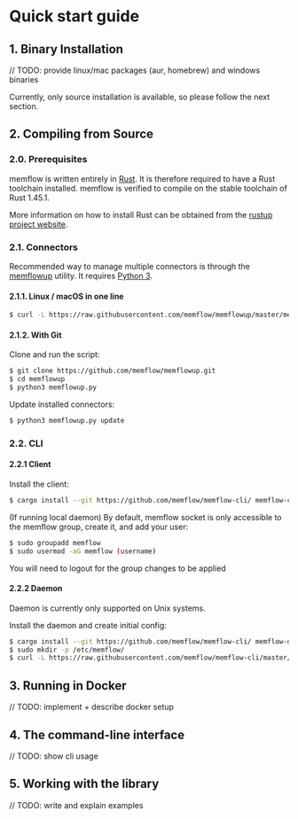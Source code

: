 # Quick start guide

## 1. Binary Installation

// TODO: provide linux/mac packages (aur, homebrew) and windows binaries

Currently, only source installation is available, so please follow the next section.

## 2. Compiling from Source

### 2.0. Prerequisites

memflow is written entirely in [Rust](https://www.rust-lang.org/). It is therefore required to have a Rust toolchain installed. memflow is verified to compile on the stable toolchain of Rust 1.45.1.

More information on how to install Rust can be obtained from the [rustup project website](https://rustup.rs/).

### 2.1. Connectors

Recommended way to manage multiple connectors is through the [memflowup](https://github.com/memflow/memflowup) utility. It requires [Python 3](https://www.python.org/).

#### 2.1.1. Linux / macOS in one line

```bash
$ curl -L https://raw.githubusercontent.com/memflow/memflowup/master/memflowup.py | python3
```

#### 2.1.2. With Git

Clone and run the script:

```bash
$ git clone https://github.com/memflow/memflowup.git
$ cd memflowup
$ python3 memflowup.py
```

Update installed connectors:

```bash
$ python3 memflowup.py update
```

### 2.2. CLI

#### 2.2.1 Client

Install the client:

```bash
$ cargo install --git https://github.com/memflow/memflow-cli/ memflow-cli
```

(If running local daemon) By default, memflow socket is only accessible to the memflow group, create it, and add your user:

```bash
$ sudo groupadd memflow
$ sudo usermod -aG memflow (username)
```

You will need to logout for the group changes to be applied
#### 2.2.2 Daemon

Daemon is currently only supported on Unix systems.

Install the daemon and create initial config:

```bash
$ cargo install --git https://github.com/memflow/memflow-cli/ memflow-daemon
$ sudo mkdir -p /etc/memflow/
$ curl -L https://raw.githubusercontent.com/memflow/memflow-cli/master/daemon.conf | sudo tee /etc/memflow/daemon.conf
```

## 3. Running in Docker

// TODO: implement + describe docker setup

## 4. The command-line interface

// TODO: show cli usage

## 5. Working with the library

// TODO: write and explain examples 
